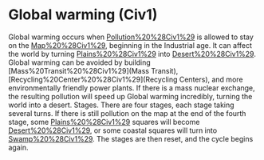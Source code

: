 # Global warming (Civ1)

Global warming occurs when [Pollution%20%28Civ1%29](Pollution) is allowed to stay on the [Map%20%28Civ1%29](map), beginning in the Industrial age. It can affect the world by turning [Plains%20%28Civ1%29](Plains) into [Desert%20%28Civ1%29](Deserts). Global warming can be avoided by building [Mass%20Transit%20%28Civ1%29](Mass Transit), [Recycling%20Center%20%28Civ1%29](Recycling Centers), and more environmentally friendly power plants. If there is a mass nuclear exchange, the resulting pollution will speed up Global warming incredibly, turning the world into a desert.
Stages.
There are four stages, each stage taking several turns.
If there is still pollution on the map at the end of the fourth stage, some [Plains%20%28Civ1%29](Plains) squares will become [Desert%20%28Civ1%29](Desert), or some coastal squares will turn into [Swamp%20%28Civ1%29](Swamp). The stages are then reset, and the cycle begins again.